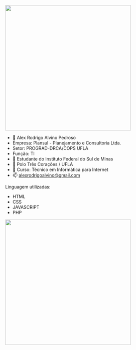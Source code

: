 <img src="_imagens/logo.jpg" align="center" width="400">

- 👋 Alex Rodrigo Alvino Pedroso
- Empresa: Plansul - Planejamento e Consultoria Ltda.
- Setor: PROGRAD-DRCA/COPS UFLA
- Função: TI 
- 👀 Estudante do Instituto Federal do Sul de Minas
- 🌱 Polo Três Corações / UFLA
- 💞️ Curso: Técnico em Informática para Internet
- 📫 alexrodrigoalvino@gmail.com

Linguagem utilizadas:
- HTML
- CSS
- JAVASCRIPT
- PHP
<img src="_imagens/logo.jpg" align="center" width="400">
<!---
alexrodrigoalvino/alexrodrigoalvino is a ✨ special ✨ repository because its `README.md` (this file) appears on your GitHub profile.
You can click the Preview link to take a look at your changes.
--->
